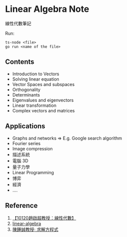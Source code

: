 # Linear Algebra Note

線性代數筆記

Run:

```
ts-node <file>
go run <name of the file>
```

## Contents

+ Introduction to Vectors
+ Solving linear equation
+ Vector Spaces and subspaces
+ Orthogonality
+ Determinants
+ Eigenvalues and eigenvectors
+ Linear transformation
+ Complex vectors and matrices

## Applications

+ Graphs and networks => E.g. Google search algorithm
+ Fourier series
+ Image compression
+ 描述系統
+ 電腦 3D
+ 量子力學
+ Linear Programming
+ 博弈
+ 經濟
+ ....

## Reference

1. [【10120趙啟超教授：線性代數】](https://www.youtube.com/playlist?list=PLS0SUwlYe8cwxscGGxCUqQ78_AMJHQJ5u)
2. [linear-algebra](https://github.com/guokaide/linear-algebra)
3. [陳鍾誠教授; 求解方程式](https://ccckmit.gitbooks.io/rlab/content/solveEquation.html)
